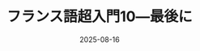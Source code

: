 ---
title: "フランス語超入門10―最後に" 
date: 2025-08-16
image: '~/assets/images/desert.jpg'
tags:
- フランス語
- 超入門
---